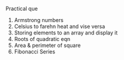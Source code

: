Practical que
1. Armstrong numbers
2. Celsius to farehn heat and vise versa
3. Storing elements to an array and display it
4. Roots of quadratic eqn
5. Area & perimeter of square
6. Fibonacci Series
